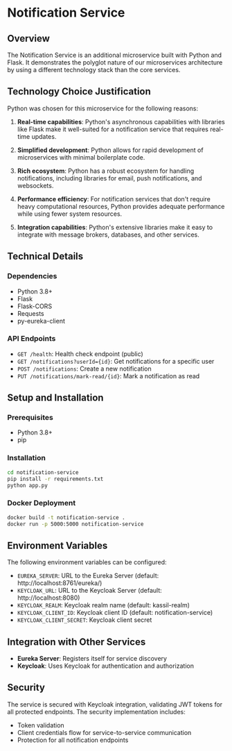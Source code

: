# Notification Service

## Overview

The Notification Service is an additional microservice built with Python and Flask. It demonstrates the polyglot nature of our microservices architecture by using a different technology stack than the core services.

## Technology Choice Justification

Python was chosen for this microservice for the following reasons:

1. **Real-time capabilities**: Python's asynchronous capabilities with libraries like Flask make it well-suited for a notification service that requires real-time updates.

2. **Simplified development**: Python allows for rapid development of microservices with minimal boilerplate code.

3. **Rich ecosystem**: Python has a robust ecosystem for handling notifications, including libraries for email, push notifications, and websockets.

4. **Performance efficiency**: For notification services that don't require heavy computational resources, Python provides adequate performance while using fewer system resources.

5. **Integration capabilities**: Python's extensive libraries make it easy to integrate with message brokers, databases, and other services.

## Technical Details

### Dependencies

- Python 3.8+
- Flask
- Flask-CORS
- Requests
- py-eureka-client

### API Endpoints

- `GET /health`: Health check endpoint (public)
- `GET /notifications?userId={id}`: Get notifications for a specific user
- `POST /notifications`: Create a new notification
- `PUT /notifications/mark-read/{id}`: Mark a notification as read

## Setup and Installation

### Prerequisites

- Python 3.8+
- pip

### Installation

```bash
cd notification-service
pip install -r requirements.txt
python app.py
```

### Docker Deployment

```bash
docker build -t notification-service .
docker run -p 5000:5000 notification-service
```

## Environment Variables

The following environment variables can be configured:

- `EUREKA_SERVER`: URL to the Eureka Server (default: http://localhost:8761/eureka/)
- `KEYCLOAK_URL`: URL to the Keycloak Server (default: http://localhost:8080)
- `KEYCLOAK_REALM`: Keycloak realm name (default: kassil-realm)
- `KEYCLOAK_CLIENT_ID`: Keycloak client ID (default: notification-service)
- `KEYCLOAK_CLIENT_SECRET`: Keycloak client secret

## Integration with Other Services

- **Eureka Server**: Registers itself for service discovery
- **Keycloak**: Uses Keycloak for authentication and authorization

## Security

The service is secured with Keycloak integration, validating JWT tokens for all protected endpoints. The security implementation includes:

- Token validation
- Client credentials flow for service-to-service communication
- Protection for all notification endpoints
